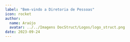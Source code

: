 ```yaml
---
label: "Bem-vindo a Diretoria de Pessoas"
icon: rocket
author:
  name: Araújo
  avatar: ../../Imagens DocStruct/Logos/logo_struct.png
date: 2023-09-24
---
```

